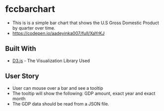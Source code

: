 # fccbarchart

* This is is a simple bar chart that shows the U.S Gross Domestic Product by quarter over time.
* https://codepen.io/aadeyinka007/full/XaYrKJ


## Built With
* [D3.js](https://d3js.org/) - The Visualization Library Used

## User Story
* User can mouse over a bar and see a tooltip
* The tooltip will show the following: GDP amount, exact year and exact month
* The GDP data should be read from a JSON file.
